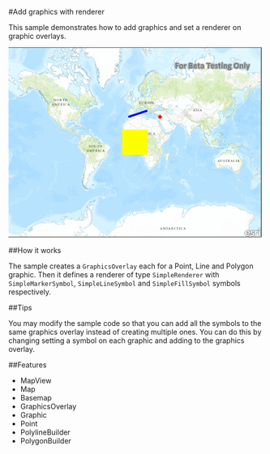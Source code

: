 #Add graphics with renderer

This sample demonstrates how to add graphics and set a renderer on graphic overlays.

![](screenshot.png)

##How it works

The sample creates a `GraphicsOverlay` each for a Point, Line and Polygon graphic. Then it defines a renderer of type `SimpleRenderer` with `SimpleMarkerSymbol`, `SimpleLineSymbol` and `SimpleFillSymbol` symbols respectively.  

##Tips

You may modify the sample code so that you can add all the symbols to the same graphics overlay instead of creating multiple ones.  You can do this by changing setting a symbol on each graphic and adding to the graphics overlay.  


##Features
- MapView
- Map
- Basemap
- GraphicsOverlay
- Graphic
- Point
- PolylineBuilder
- PolygonBuilder



